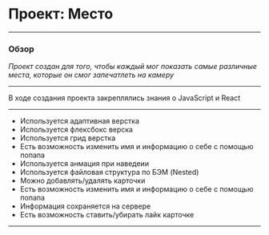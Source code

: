 # Проект: Место
***
### Обзор
*Проект создан для того, чтобы каждый мог показать самые различные места, которые он смог запечатлеть на камеру*
***
В ходе создания проекта закреплялись знания о JavaScript и React
***
* Используется адаптивная верстка
* Используется флекcбокс верска
* Используется грид верстка
* Есть возможность изменить имя и информацию о себе с помощью попапа
* Используется анмация при наведеии
* Используется файловая структура по БЭМ (Nested)
* Можно добавлять/удалять карточки
* Есть возможность изменить имя и информацию о себе с помощью попапа
* Информация сохраняется на сервере
* Есть возможность ставить/убирать лайк карточке
***
